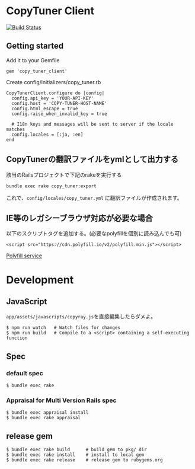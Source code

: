 CopyTuner Client
=================

[![Build Status](https://travis-ci.org/SonicGarden/copy-tuner-ruby-client.svg?branch=master)](https://travis-ci.org/SonicGarden/copy-tuner-ruby-client)

## Getting started

Add it to your Gemfile

```
gem 'copy_tuner_client'
```

Create config/initializers/copy_tuner.rb

```
CopyTunerClient.configure do |config|
  config.api_key = 'YOUR-API-KEY'
  config.host = 'COPY-TUNER-HOST-NAME'
  config.html_escape = true
  config.raise_when_invalid_key = true

  # I18n keys and messages will be sent to server if the locale matches
  config.locales = [:ja, :en]
end
```

## CopyTunerの翻訳ファイルをymlとして出力する

該当のRailsプロジェクトで下記のrakeを実行する

```
bundle exec rake copy_tuner:export
```

これで、`config/locales/copy_tuner.yml` に翻訳ファイルが作成されます。

## IE等のレガシーブラウザ対応が必要な場合

以下のスクリプトタグを追加する。(必要なpolyfillを個別に読み込んでも可)

```
<script src="https://cdn.polyfill.io/v2/polyfill.min.js"></script>
```

[Polyfill service](https://cdn.polyfill.io/v2/docs/)

Development
=================

## JavaScript

`app/assets/javascripts/copyray.js`を直接編集したらダメよ。

```
$ npm run watch   # Watch files for changes
$ npm run build   # Compile to a <script> containing a self-executing function
```


## Spec

### default spec

    $ bundle exec rake

### Appraisal for Multi Version Rails spec

    $ bundle exec appraisal install
    $ bundle exec rake appraisal

## release gem

    $ bundle exec rake build      # build gem to pkg/ dir
    $ bundle exec rake install    # install to local gem
    $ bundle exec rake release    # release gem to rubygems.org
